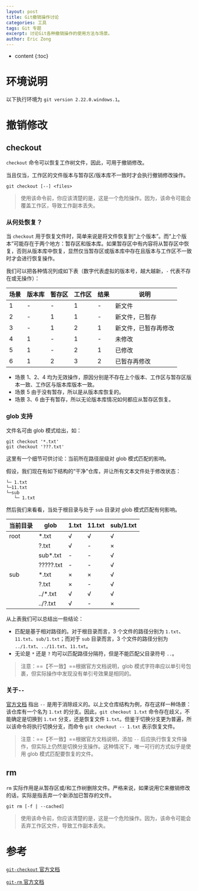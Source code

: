 ```yaml
---
layout: post
title: Git撤销操作讨论
categories: 工具
tags: Git 专题
excerpt: 讨论Git各种撤销操作的使用方法与场景。
author: Eric Zong
---
```


* content
{:toc}
# 环境说明

以下执行环境为 `git version 2.22.0.windows.1`。

# 撤销修改

## checkout

`checkout` 命令可以恢复工作树文件，因此，可用于撤销修改。

当且仅当，工作区的文件版本与暂存区/版本库不一致时才会执行撤销修改操作。

```shell
git checkout [--] <files>
```

> 使用该命令前，你应该清楚的是，这是一个危险操作。因为，该命令可能会覆盖工作区，导致工作副本丢失。

### 从何处恢复？

当 `checkout` 用于恢复文件时，简单来说是将文件恢复到“上个版本”。而“上个版本”可能存在于两个地方：暂存区和版本库。如果暂存区中有内容将从暂存区中恢复，否则从版本库中恢复，显然仅当暂存区或版本库中存在且版本与工作区不一致时才会进行恢复操作。

我们可以把各种情况列成如下表（数字代表虚拟的版本号，越大越新，`-` 代表不存在或无操作）：

| 场景 | 版本库 | 暂存区 | 工作区 | 结果 | 说明                 |
| ---- | ------ | ------ | ------ | ---- | -------------------- |
| 1    | -      | -      | 1      | -    | 新文件               |
| 2    | -      | 1      | 1      | -    | 新文件，已暂存       |
| 3    | -      | 1      | 2      | 1    | 新文件，已暂存再修改 |
| 4    | 1      | -      | 1      | -    | 未修改               |
| 5    | 1      | -      | 2      | 1    | 已修改               |
| 6    | 1      | 2      | 3      | 2    | 已暂存再修改         |

* 场景 1、2、4 均为无效操作，原因分别是不存在上个版本、工作区与暂存区版本一致、工作区与版本库版本一致。
* 场景 5 由于没有暂存，所以是从版本库恢复的。
* 场景 3、6 由于有暂存，所以无论版本库情况如何都应从暂存区恢复。

### glob 支持

文件名可由 glob 模式给出，如：

```shell
git checkout '*.txt'
git checkout '???.txt'
```

这里有一个细节可供讨论：当前所在路径层级对 glob 模式匹配的影响。

假设，我们现在有如下结构的“干净”仓库，并让所有文本文件处于修改状态：

```
└─ 1.txt
└─11.txt
└─sub
   └─ 1.txt
```

然后我们来看看，当处于根目录与处于 `sub` 目录对 glob 模式匹配有何影响。

| 当前目录 | glob      | 1.txt | 11.txt | sub/1.txt |
| -------- | --------- | ----- | ------ | --------- |
| root     | *.txt     | √     | √      | √         |
|          | ?.txt     | √     | -      | ×         |
|          | sub*.txt  | -     | -      | √         |
|          | ?????.txt | -     | -      | √         |
| sub      | *.txt     | ×     | ×      | √         |
|          | ?.txt     | ×     | -      | √         |
|          | ../*.txt  | √     | √      | √         |
|          | ../?.txt  | √     | -      | ×         |

从上表我们可以总结出一些结论：

* 匹配是基于相对路径的。对于根目录而言，3 个文件的路径分别为 `1.txt`、`11.txt`、`sub/1.txt`；而对于 `sub` 目录而言，3 个文件的路径分别为 `../1.txt`、`../11.txt`、`11.txt`。
* 无论是 `*` 还是 `?` 均可以匹配路径分隔符，但是不能匹配父目录符号 `..`。

> 注意：==【不一致】==根据官方文档说明，glob 模式字符串应以单引号包裹，但实际操作中发现没有单引号效果是相同的。

### 关于`--`

[官方文档](https://git-scm.com/docs/git-checkout#_argument_disambiguation) 指出 `--` 是用于消除歧义的。以上文仓库结构为例，存在这样一种场景：该仓库有一个名为 `1.txt` 的分支。因此，`git checkout 1.txt` 命令存在歧义，不能确定是切换到 `1.txt` 分支，还是恢复文件 `1.txt`。但鉴于切换分支更为普遍，所以该命令将执行切换分支，而命令 `git checkout -- 1.txt` 表示恢复文件。

> 注意：==【不一致】==根据官方文档说明，添加 `--` 后应执行恢复文件操作，但实际上仍然是切换分支操作。这种情况下，唯一可行的方式似乎是使用 glob 模式匹配要恢复的文件。

## rm

`rm` 实际作用是从暂存区或/和工作树删除文件。严格来说，如果说用它来撤销修改的话，实际是指丢弃一个新添加已暂存的文件。

```shell
git rm [-f | --cached]
```

> 使用该命令前，你应该清楚的是，这是一个危险操作。因为，该命令可能会丢弃工作区文件，导致工作副本丢失。



# 参考

[`git-checkout` 官方文档](https://git-scm.com/docs/git-checkout)

[`git-rm` 官方文档](https://git-scm.com/docs/git-rm)